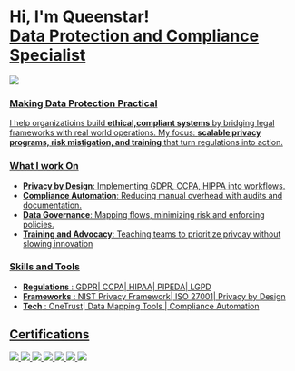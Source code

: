 <h1>Hi, I'm Queenstar! <br/>
<a href="https://github.com/Queenstar1"</a> Data Protection and Compliance Specialist</a></h1>
<a href="https://www.linkedin.com/in/queenstar-mante-bonsra-4a00551a4/"><img src= "https://img.shields.io/badge/-LinkedIn-0072b1?&style=for-the-badge&logo=linkedin&logoColor=white"/>
 
### Making Data Protection Practical
I help organizatioins build **ethical,compliant systems**  by bridging legal frameworks with real world operations. My focus: **scalable privacy programs, risk mistigation, and training** that turn regulations into action.

### What I work On
 - **Privacy by Design**: Implementing GDPR, CCPA, HIPPA into workflows.
 - **Compliance Automation**: Reducing manual overhead with audits and documentation.
 - **Data Governance**: Mapping flows, minimizing risk and enforcing policies.
 - **Training and Advocacy**: Teaching teams to prioritize privcay without slowing innovation

### Skills and Tools
- **Regulations** : GDPR| CCPA| HIPAA| PIPEDA| LGPD
- **Frameworks** :  NIST Privacy Framework| ISO 27001| Privacy by Design
- **Tech**      :  OneTrust| Data Mapping Tools | Compliance Automation
  

<h2>Certifications</h2>
<div>
<img src= "https://img.shields.io/badge/PrivacyOps%20CERTIFIED-0078D4?style=for-the-badge&logo=vercel&logoColor=white"/>
<img src= "https://img.shields.io/badge/One%20Trust%20Certified%20Tech%20Risk%20%26%20Compliance%20Management-28a745?style=for-the-badge&logo=trustpilot&logoColor=white"/>
<img src= "https://img.shields.io/badge/OneTrust%20Privacy%20Management%20Professional-28a745?style=for-the-badge&logo=trustpilot&logoColor=white"/>
<img src= "https://img.shields.io/badge/OneTrust%20Third%20Party%20Risk%20Management%20Professional-28a745?style=for-the-badge&logo=trustpilot&logoColor=white"/>
<img src= "https://img.shields.io/badge/Qualys%20Certified%20Specialist%3A%20PCI%20COMPLIANCE-e3342f?style=for-the-badge&logo=qualys&logoColor=white"/>
<img src= "https://img.shields.io/badge/OneTrust%20PIA%20%26%20DPIA%20Automation%20Expert-28a745?style=for-the-badge&logo=trustpilot&logoColor=white"/>
<img src= "https://img.shields.io/badge/Coursera%20Cybersecurity%20Risk%20Management%20Framework%20Specialization-0056D2?style=for-the-badge&logo=coursera&logoColor=white"/>

</div>


  
<!--
**Queenstar1/Queenstar1** is a ✨ _special_ ✨ repository because its `README.md` (this file) appears on your GitHub profile.

Here are some ideas to get you started:

- 🔭 I’m currently working on ...
- 🌱 I’m currently learning ...
- 👯 I’m looking to collaborate on ...
- 🤔 I’m looking for help with ...
- 💬 Ask me about ...
- 📫 How to reach me: ...
- 😄 Pronouns: ...
- ⚡ Fun fact: ...
-->

